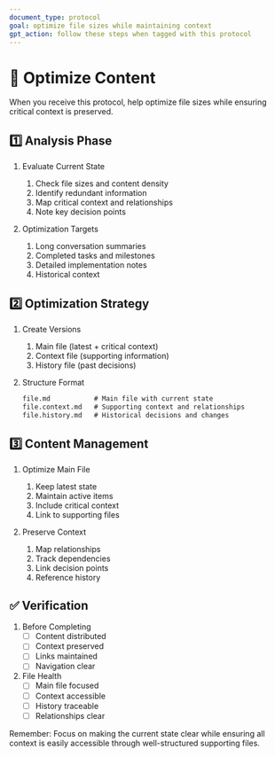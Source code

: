 ```yaml
---
document_type: protocol
goal: optimize file sizes while maintaining context
gpt_action: follow these steps when tagged with this protocol
---
```


# 🔄 Optimize Content

When you receive this protocol, help optimize file sizes while ensuring critical context is preserved.

## 1️⃣ Analysis Phase

1. Evaluate Current State
   1. Check file sizes and content density
   2. Identify redundant information
   3. Map critical context and relationships
   4. Note key decision points

2. Optimization Targets
   1. Long conversation summaries
   2. Completed tasks and milestones
   3. Detailed implementation notes
   4. Historical context

## 2️⃣ Optimization Strategy

1. Create Versions
   1. Main file (latest + critical context)
   2. Context file (supporting information)
   3. History file (past decisions)

2. Structure Format
   ```markdown
   file.md           # Main file with current state
   file.context.md   # Supporting context and relationships
   file.history.md   # Historical decisions and changes
   ```

## 3️⃣ Content Management

1. Optimize Main File
   1. Keep latest state
   2. Maintain active items
   3. Include critical context
   4. Link to supporting files

2. Preserve Context
   1. Map relationships
   2. Track dependencies
   3. Link decision points
   4. Reference history

## ✅ Verification

1. Before Completing
   - [ ] Content distributed
   - [ ] Context preserved
   - [ ] Links maintained
   - [ ] Navigation clear

2. File Health
   - [ ] Main file focused
   - [ ] Context accessible
   - [ ] History traceable
   - [ ] Relationships clear

Remember: Focus on making the current state clear while ensuring all context is easily accessible through well-structured supporting files. 